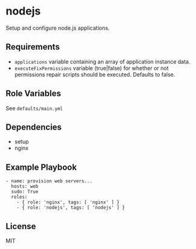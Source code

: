 nodejs
========

Setup and configure node.js applications.

Requirements
------------

* `applications` variable containing an array of application instance data.
* `executeFixPermissions` variable (true|false) for whether or not permissions repair scripts should be executed. Defaults to false.

Role Variables
--------------

See `defaults/main.yml`

Dependencies
------------

* setup
* nginx

Example Playbook
-------------------------

    - name: provision web servers...
      hosts: web
      sudo: True
      roles:
        - { role: 'nginx', tags: [ 'nginx' ] }
        - { role: 'nodejs', tags: [ 'nodejs' ] }

License
-------

MIT
